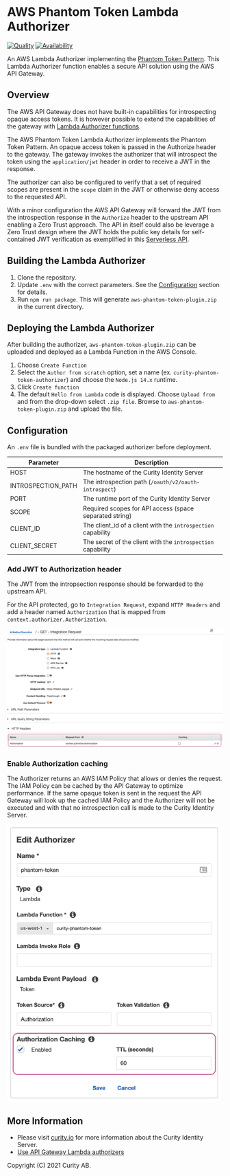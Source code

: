 # AWS Phantom Token Lambda Authorizer

[![Quality](https://img.shields.io/badge/quality-experiment-red)](https://curity.io/resources/code-examples/status/)
[![Availability](https://img.shields.io/badge/availability-source-blue)](https://curity.io/resources/code-examples/status/)

An AWS Lambda Authorizer implementing the [Phantom Token Pattern](https://curity.io/resources/learn/phantom-token-pattern/). This Lambda Authorizer function enables a secure API solution using the AWS API Gateway.

## Overview

The AWS API Gateway does not have built-in capabilities for introspecting opaque access tokens. It is however possible to extend the capabilities of the gateway with [Lambda Authorizer functions](https://docs.aws.amazon.com/apigateway/latest/developerguide/apigateway-use-lambda-authorizer.html).

The AWS Phantom Token Lambda Authorizer implements the Phantom Token Pattern. An opaque access token is passed in the Authorize header to the gateway. The gateway invokes the authorizer that will introspect the token using the `application/jwt` header in order to receive a JWT in the response.

The authorizer can also be configured to verify that a set of required scopes are present in the `scope` claim in the JWT or otherwise deny access to the requested API.

With a minor configuration the AWS API Gateway will forward the JWT from the introspection response in the `Authorize` header to the upstream API enabling a Zero Trust approach. The API in itself could also be leverage a Zero Trust design where the JWT holds the public key details for self-contained JWT verification as exemplified in this [Serverless API](https://github.com/curityio/serverless-zero-trust-api).

## Building the Lambda Authorizer

1. Clone the repository.
2. Update `.env` with the correct parameters. See the [Configuration](#Configuration) section for details.
3. Run `npm run package`. This will generate `aws-phantom-token-plugin.zip` in the current directory.

## Deploying the Lambda Authorizer

After building the authorizer, `aws-phantom-token-plugin.zip` can be uploaded and deployed as a Lambda Function in the AWS Console.

1. Choose `Create Function`
2. Select the `Author from scratch` option, set a name (ex. `curity-phantom-token-authorizer`) and choose the `Node.js 14.x` runtime.
3. Click `Create function` 
4. The default `Hello from Lambda` code is displayed. Choose `Upload from` and from the drop-down select `.zip file`. Browse to `aws-phantom-token-plugin.zip` and upload the file.

## Configuration

An `.env` file is bundled with the packaged authorizer before deployment. 

Parameter | Description |
--------- | ----------- |
HOST | The hostname of the Curity Identity Server
INTROSPECTION_PATH | The introspection path (`/oauth/v2/oauth-introspect`)
PORT | The runtime port of the Curity Identity Server
SCOPE | Required scopes for API access (space separated string)
CLIENT_ID | The client_id of a client with the `introspection` capability
CLIENT_SECRET | The secret of the client with the `introspection` capability

### Add JWT to Authorization header

The JWT from the intropsection response should be forwarded to the upstream API. 

For the API protected, go to `Integration Request`, expand `HTTP Headers` and add a header named `Authorization` that is mapped from `context.authorizer.Authorization`.

<img src="./doc/authorization-header.png" alt="Authorization header" width="800"/>

### Enable Authorization caching

The Authorizer returns an AWS IAM Policy that allows or denies the request. The IAM Policy can be cached by the API Gateway to optimize performance. If the same opaque token is sent in the request the API Gateway will look up the cached IAM Policy and the Authorizer will not be executed and with that no introspection call is made to the Curity Identity Server.

<img src="./doc/configure-cache.png" alt="Enable caching" width="500"/>

## More Information

* Please visit [curity.io](https://curity.io/) for more information about the Curity Identity Server.
* [Use API Gateway Lambda authorizers](https://docs.aws.amazon.com/apigateway/latest/developerguide/apigateway-use-lambda-authorizer.html)

Copyright (C) 2021 Curity AB.